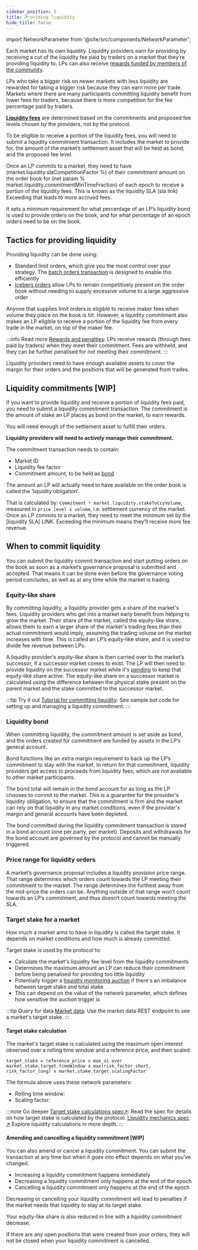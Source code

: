 ```yaml
---
sidebar_position: 5
title: Providing liquidity
hide_title: false
---
```


import NetworkParameter from '@site/src/components/NetworkParameter';

Each market has its own liquidity. Liquidity providers earn for providing by receiving a cut of the liquidity fee paid by traders on a market that they’re providing liquidity to. LPs can also receive [rewards funded by members of the community](./rewards-penalties.md#community-funded-lp-rewards).

LPs who take a bigger risk on newer markets with less liquidity are rewarded for taking a bigger risk because they can earn more per trade. Markets where there are many participants committing liquidity benefit from lower fees for traders, because there is more competition for the fee percentage paid by traders.

**[Liquidity fees](rewards-penalties.md#earning-liquidity-fees)** are determined based on the commitments and proposed fee levels chosen by the providers, not by the protocol.

To be eligible to receive a portion of the liquidity fees, you will need to submit a liquidity commitment transaction. It includes the market to provide for, the amount of the market’s settlement asset that will be held as bond, and the proposed fee level.

Once an LP commits to a market, they need to have (market.liquidity.slaCompetitionFactor %) of their commitment amount on the order book for (net param % market.liquidity.commitmentMinTimeFraction) of each epoch to receive a portion of the liquidity fees. This is known as the liquidity SLA (sla link) Exceeding that leads to more accrued fees.

It sets a minimum requirement for what percentage of an LP’s liquidity bond is used to provide orders on the book, and for what percentage of an epoch orders need to be on the book.

## Tactics for providing liquidity
Providing liquidity can be done using: 
* Standard limit orders, which give you the most control over your strategy. The [batch orders transaction](./../trading-on-vega/orders#batch-order) is designed to enable this efficiently
* [Iceberg orders](../trading-on-vega/orders.md#iceberg-order) allow LPs to remain competitively present on the order book without needing to supply excessive volume to a large aggressive order

Anyone that supplies limit orders is eligible to receive maker fees when volume they place on the book is hit. However, a liquidity commitment also makes an LP eligible to receive a portion of the liquidity fee from every trade in the market, on top of the maker fee.

:::info Read more
[Rewards and penalties](rewards-penalties.md): LPs receive rewards (through fees paid by traders) when they meet their commitment. Fees are withheld, and they can be further penalised for not meeting their commitment.
:::

Liquidity providers need to have enough available assets to cover the margin for their orders and the positions that will be generated from trades.

## Liquidity commitments [WIP]
If you want to provide liquidity and receive a portion of liquidity fees paid, you need to submit a liquidity commitment transaction. The commitment is the amount of stake an LP places as bond on the market, to earn rewards.

You will need enough of the settlement asset to fulfill their orders. 

**Liquidity providers will need to actively manage their commitment.** 

The commitment transaction needs to contain:
* Market ID
* Liquidity fee factor
* Commitment amount, to be held as [bond](#liquidity-bond)

The amount an LP will actually need to have available on the order book is called the ‘liquidity obligation’.

That is calculated by:
`Commitment * market.liquidity.stakeToCcyVolume`, measured in `price level x volume`, i.e. settlement currency of the market.
Once an LP commits to a market, they need to meet the minimum set by the [liquidity SLA] LINK. Exceeding the minimum means they’ll receive more fee revenue.

## When to commit liquidity
You can submit the liquidity commit transaction and start putting orders on the book as soon as a market’s governance proposal is submitted and accepted. That means it can be done even before the governance voting period concludes, as well as at any time while the market is trading. 

### Equity-like share
By committing liquidity, a liquidity provider gets a share of the market's fees. Liquidity providers who get into a market early benefit from helping to grow the market. Their share of the market, called the equity-like share, allows them to earn a larger share of the market's trading fees than their actual commitment would imply, assuming the trading volume on the market increases with time. This is called an LP’s equity-like share, and it is used to divide fee revenue between LPs.

A liquidity provider's equity-like share is then carried over to the market’s successor, if a successor market comes to exist. The LP will then need to provide liquidity on the successor market while it's [pending](../trading-on-vega/market-lifecycle.md#market-status-pending) to keep that equity-like share active. The equity-like share on a successor market is calculated using the difference between the physical stake present on the parent market and the stake committed to the successor market.

:::tip Try it out
[Tutorial for committing liquidity](../../tutorials/building-a-bot/adding-a-liquidity-commitment.md): See sample bot code for setting up and managing a liquidity commitment.
:::

### Liquidity bond
When committing liquidity, the commitment amount is set aside as bond, and the orders created for commitment are funded by assets in the LP’s general account. 

Bond functions like an extra margin requirement to back up the LP’s commitment to stay with the market. In return for that commitment, liquidity providers get access to proceeds from liquidity fees, which are not available to other market participants.

The bond total will remain in the bond account for as long as the LP chooses to commit to the market. This is a guarantee for the provider's liquidity obligation, to ensure that the commitment is firm and the market can rely on that liquidity in any market conditions, even if the provider's margin and general accounts have been depleted.

The bond committed during the liquidity commitment transaction is stored in a bond account (one per party, per market). Deposits and withdrawals for the bond account are governed by the protocol and cannot be manually triggered.

### Price range for liquidity orders
A market’s governance proposal includes a liquidity provision price range. That range determines which orders count towards the LP meeting their commitment to the market. The range determines the furthest away from the mid-price the orders can be. Anything outside of that range won’t count towards an LP’s commitment, and thus doesn’t count towards meeting the SLA.

### Target stake for a market
How much a market aims to have in liquidity is called the target stake. It depends on market conditions and how much is already committed.

Target stake is used by the protocol to:
* Calculate the market's liquidity fee level from the liquidity commitments
* Determines the maximum amount an LP can reduce their commitment before being penalised for providing too little liquidity
* Potentially trigger a [liquidity monitoring auction](../trading-on-vega/market-protections#liquidity-monitoring) if there's an imbalance between target stake and total stake
 * This can depend on the value of the <NetworkParameter frontMatter={frontMatter} param="market.liquidity.targetstake.triggering.ratio" hideValue={true} /> network parameter, which defines how sensitive the auction trigger is

:::tip Query for data
[Market data](./api/../../../api/rest/data-v2/trading-data-service-get-latest-market-data.api.mdx): Use the market data REST endpoint to see a market's target stake.
:::

#### Target stake calculation
The market's target stake is calculated using the maximum open interest observed over a rolling time window and a reference price, and then scaled:

`target_stake = reference_price x max_oi over market.stake.target.timeWindow x max(risk_factor_short, risk_factor_long) x market.stake.target.scalingFactor`

The formula above uses these network parameters:
* Rolling time window: <NetworkParameter frontMatter={frontMatter} param="market.stake.target.timeWindow" />
* Scaling factor: <NetworkParameter frontMatter={frontMatter} param="market.stake.target.scalingFactor" />

:::note Go deeper
[Target stake calculations spec↗](https://github.com/vegaprotocol/specs/blob/master/protocol/0041-TSTK-target_stake.md): Read the spec for details on how target stake is calculated by the protocol.
[Liquidity mechanics spec ↗](https://github.com/vegaprotocol/specs/blob/master/protocol/0044-LIME-lp_mechanics.md) Explore liquidity calculations in more depth.
:::

#### Amending and cancelling a liquidity commitment [WIP]
You can also amend or cancel a liquidity commitment. You can submit the transaction at any time but when it goes into effect depends on what you’ve changed.

* Increasing a liquidity commitment happens immediately
* Decreasing a liquidity commitment only happens at the end of the epoch
* Cancelling a liquidity commitment only happens at the end of the epoch

Decreasing or cancelling your liquidity commitment will lead to penalties if the market needs that liquidity to stay at its target stake.

Your equity-like share is also reduced in line with a liquidity commitment decrease. 

If there are any open positions that were created from your orders, they will not be closed when your liquidity commitment is cancelled.
